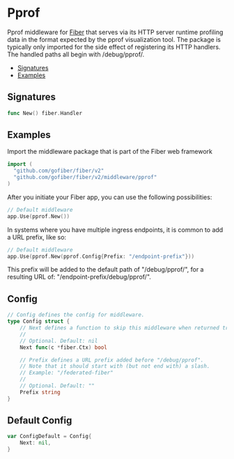 # Pprof

Pprof middleware for [Fiber](https://github.com/gofiber/fiber) that serves via its HTTP server runtime profiling data in the format expected by the pprof visualization tool. The package is typically only imported for the side effect of registering its HTTP handlers. The handled paths all begin with /debug/pprof/.

* [Signatures](pprof.md#signatures)
* [Examples](pprof.md#examples)

## Signatures

```go
func New() fiber.Handler
```

## Examples

Import the middleware package that is part of the Fiber web framework

```go
import (
  "github.com/gofiber/fiber/v2"
  "github.com/gofiber/fiber/v2/middleware/pprof"
)
```

After you initiate your Fiber app, you can use the following possibilities:

```go
// Default middleware
app.Use(pprof.New())
```

In systems where you have multiple ingress endpoints, it is common to add a URL prefix, like so:

```go
// Default middleware
app.Use(pprof.New(pprof.Config{Prefix: "/endpoint-prefix"}))
```

This prefix will be added to the default path of "/debug/pprof/", for a resulting URL of:
"/endpoint-prefix/debug/pprof/".

## Config

```go
// Config defines the config for middleware.
type Config struct {
    // Next defines a function to skip this middleware when returned true.
    //
    // Optional. Default: nil
    Next func(c *fiber.Ctx) bool

    // Prefix defines a URL prefix added before "/debug/pprof".
    // Note that it should start with (but not end with) a slash.
    // Example: "/federated-fiber"
    //
    // Optional. Default: ""
    Prefix string
}
```

## Default Config

```go
var ConfigDefault = Config{
    Next: nil,
}
```
